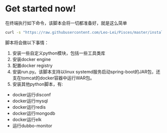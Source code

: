 # Get started now!
在终端执行如下命令，该脚本会将一切都准备好，就是这么简单
```bash
curl -s "https://raw.githubusercontent.com/Leo-Lei/Pisces/master/install.sh" | bash
```
脚本将会做以下事情：
1. 安装一些自定义python模块，包括一些工具类库
2. 安装docker engine
3. 配置docker registry
4. 安装run.py。该脚本支持以linux systemd服务启动spring-boot的JAR包，还支在tomcat的docker容器中运行WAR包。
5. 安装其他python脚本，有:
* docker运行disconf
* docker运行mysql
* docker运行redis
* docker运行mongodb
* docker运行elk
* 运行dubbo-monitor
    
